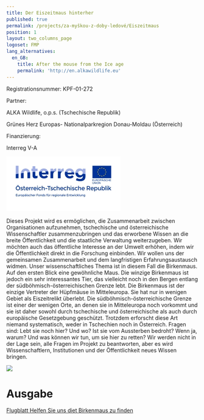 ```yaml
---
title: Der Eiszeitmaus hinterher
published: true
permalink: /projects/za-myškou-z-doby-ledové/Eiszeitmaus
position: 1
layout: two_columns_page
logoset: FMP
lang_alternatives:
  en_GB:
    title: After the mouse from the Ice age
    permalink: 'http://en.alkawildlife.eu'
---
```

Registrationsnummer: KPF-01-272

Partner:

ALKA Wildlife, o.p.s. (Tschechische Republik)

Grünes Herz Europas- Nationalparkregion Donau-Moldau (Österreich)

Finanzierung:

Interreg V-A

![](/media/interreg_oesterreich-tschechische-republik_de_rgb_300.jpg)

Dieses Projekt wird es ermöglichen, die Zusammenarbeit zwischen Organisationen aufzunehmen, tschechische und österreichische Wissenschaftler zusammenzubringen und das erworbene Wissen an die breite Öffentlichkeit und die staatliche Verwaltung weiterzugeben. Wir möchten auch das öffentliche Interesse an der Umwelt erhöhen, indem wir die Öffentlichkeit direkt in die Forschung einbinden. Wir wollen uns der gemeinsamen Zusammenarbeit und dem langfristigen Erfahrungsaustausch widmen. Unser wissenschaftliches Thema ist in diesem Fall die Birkenmaus. Auf den ersten Blick eine gewöhnliche Maus. Die winzige Birkenmaus ist jedoch ein sehr interessantes Tier, das vielleicht noch in den Bergen entlang der südböhmisch-österreichischen Grenze lebt. Die Birkenmaus ist der einzige Vertreter der Hüpfmäuse in Mitteleuropa. Sie hat nur in wenigen Gebiet als Eiszeitrelikt überlebt. Die südböhmisch-österreichische Grenze ist einer der wenigen Orte, an denen sie in Mitteleuropa noch vorkommt und sie ist daher sowohl durch tschechische und österreichische als auch durch europäische Gesetzgebung geschützt. Trotzdem erforscht diese Art niemand systematisch, weder in Tschechien noch in Österreich. Fragen sind: Lebt sie noch hier? Und wo? Ist sie vom Aussterben bedroht? Wenn ja, warum? Und was können wir tun, um sie hier zu retten? Wir werden nicht in der Lage sein, alle Fragen im Projekt zu beantworten, aber es wird Wissenschaftlern, Institutionen und der Öffentlichkeit neues Wissen bringen. 

![](/media/myšivka_vanderkooij_3_620.jpg)

# Ausgabe

[Flugblatt Helfen Sie uns diet Birkenmaus zu finden](/media/Sicista_leaflet_2021_DEprint.pdf)
